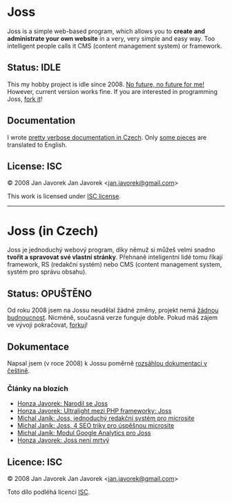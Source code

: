 # Joss

Joss is a simple web-based program, which allows you to **create and administrate your own website** in a very, very simple and easy way. Too intelligent people calls it CMS (content management system) or framework.

## Status: IDLE

This my hobby project is idle since 2008. [No future, no future for me!](https://www.youtube.com/watch?v=yqrAPOZxgzU) However, current version works fine. If you are interested in programming Joss, [fork it](https://github.com/honzajavorek/joss/fork)!


## Documentation

I wrote [pretty verbose documentation in Czech](https://github.com/honzajavorek/joss/blob/master/doc/czech.md). Only [some pieces](https://github.com/honzajavorek/joss/blob/master/doc/english.md) are translated to English.

## License: ISC

© 2008 Jan Javorek Jan Javorek &lt;<a
href="mailto:jan.javorek&#64;gmail.com">jan.javorek&#64;gmail.com</a>&gt;

This work is licensed under [ISC license](https://en.wikipedia.org/wiki/ISC_license).


----


# Joss (in Czech)

Joss je jednoduchý webový program, díky němuž si můžeš velmi snadno **tvořit a spravovat své vlastní stránky**. Přehnaně inteligentní lidé tomu říkají framework, RS (redakční systém) nebo CMS (content management system, systém pro správu obsahu).

## Status: OPUŠTĚNO

Od roku 2008 jsem na Jossu neudělal žádné změny, projekt nemá [žádnou budnoucnost](https://www.youtube.com/watch?v=yqrAPOZxgzU). Nicméně, současná verze funguje dobře. Pokud máš zájem ve vývoji pokračovat, [forkuj](https://github.com/honzajavorek/joss/fork)!

## Dokumentace

Napsal jsem (v roce 2008) k Jossu poměrně [rozsáhlou dokumentaci v češtině](https://github.com/honzajavorek/joss/blob/master/doc/czech.md).

### Články na blozích

- [Honza Javorek: Narodil se Joss](http://honzajavorek.cz/blog/narodil-se-joss)
- [Honza Javorek: Ultralight mezi PHP frameworky: Joss](http://honzajavorek.cz/blog/ultralight-mezi-php-frameworky-joss)
- [Michal Janík: Joss, jednoduchý redakční systém pro microsite](http://www.michaljanik.cz/joss)
- [Michal Janík: Joss, 4 SEO triky pro úspěšnou microsite](http://www.michaljanik.cz/joss-seo)
- [Michal Janík: Modul Google Analytics pro Joss](http://www.michaljanik.cz/joss-google-analytics)
- [Honza Javorek: Joss není mrtvý](http://honzajavorek.cz/blog/joss-neni-mrtvy)

## Licence: ISC

© 2008 Jan Javorek Jan Javorek &lt;<a
href="mailto:jan.javorek&#64;gmail.com">jan.javorek&#64;gmail.com</a>&gt;

Toto dílo podléhá licenci [ISC](https://en.wikipedia.org/wiki/ISC_license).
